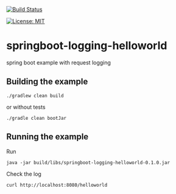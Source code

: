 [![Build Status](https://travis-ci.org/claudioaltamura/springboot-logging-helloworld.svg?branch=master)](https://travis-ci.org/claudioaltamura/springboot-logging-helloworld)

[![License: MIT](https://img.shields.io/badge/License-MIT-yellow.svg)](https://opensource.org/licenses/MIT)

# springboot-logging-helloworld
spring boot example with request logging


## Building the example

	./gradlew clean build

or without tests

	./gradle clean bootJar

## Running the example

Run

	java -jar build/libs/springboot-logging-helloworld-0.1.0.jar

Check the log

	curl http://localhost:8080/helloworld
